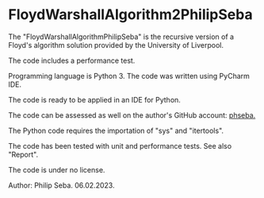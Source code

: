 # FloydWarshallAlgorithm2PhilipSeba

The "FloydWarshallAlgorithmPhilipSeba" is the recursive version of a Floyd's algorithm solution provided by the University of Liverpool.

The code includes a performance test.

Programming language is Python 3. The code was written using PyCharm IDE. 

The code is ready to be applied in an IDE for Python. 

The code can be assessed as well on the author's GitHub account: [phseba.](https://github.com/phseba/FloydWarshallAlgorithm2PhilipSeba.git) 

The Python code requires the importation of "sys" and "itertools". 

The code has been tested with unit and performance tests. See also "Report". 

The code is under no license. 

Author: Philip Seba. 06.02.2023.
 
